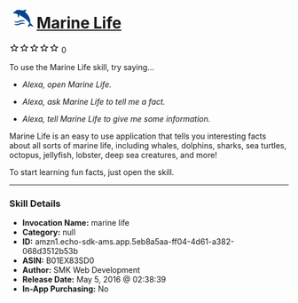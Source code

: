 # &nbsp;<img src="skill_icon" alt="Marine Life icon" width="36"> [Marine Life](http://alexa.amazon.com/#skills/amzn1.echo-sdk-ams.app.5eb8a5aa-ff04-4d61-a382-068d3512b53b)
![0 stars](../../images/ic_star_border_black_18dp_1x.png)![0 stars](../../images/ic_star_border_black_18dp_1x.png)![0 stars](../../images/ic_star_border_black_18dp_1x.png)![0 stars](../../images/ic_star_border_black_18dp_1x.png)![0 stars](../../images/ic_star_border_black_18dp_1x.png) 0

To use the Marine Life skill, try saying...

* *Alexa, open Marine Life.*

* *Alexa, ask Marine Life to tell me a fact.*

* *Alexa, tell Marine Life to give me some information.*

Marine Life is an easy to use application that tells you interesting facts about all sorts of marine life, including whales, dolphins, sharks, sea turtles, octopus, jellyfish, lobster, deep sea creatures, and more!

To start learning fun facts, just open the skill.

***

### Skill Details

* **Invocation Name:** marine life
* **Category:** null
* **ID:** amzn1.echo-sdk-ams.app.5eb8a5aa-ff04-4d61-a382-068d3512b53b
* **ASIN:** B01EX83SD0
* **Author:** SMK Web Development
* **Release Date:** May 5, 2016 @ 02:38:39
* **In-App Purchasing:** No
